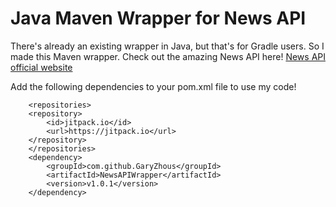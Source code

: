 # Java Maven Wrapper for News API
There's already an existing wrapper in Java, but that's for Gradle users. So I made this Maven wrapper. Check out the amazing News API here!
[News API official website](https://newsapi.org/)

Add the following dependencies to your pom.xml file to use my code!
```
	<repositories>
	<repository>
		<id>jitpack.io</id>
		<url>https://jitpack.io</url>
	</repository>
	</repositories>
	<dependency>
		<groupId>com.github.GaryZhous</groupId>
		<artifactId>NewsAPIWrapper</artifactId>
		<version>v1.0.1</version>
	</dependency>
```
